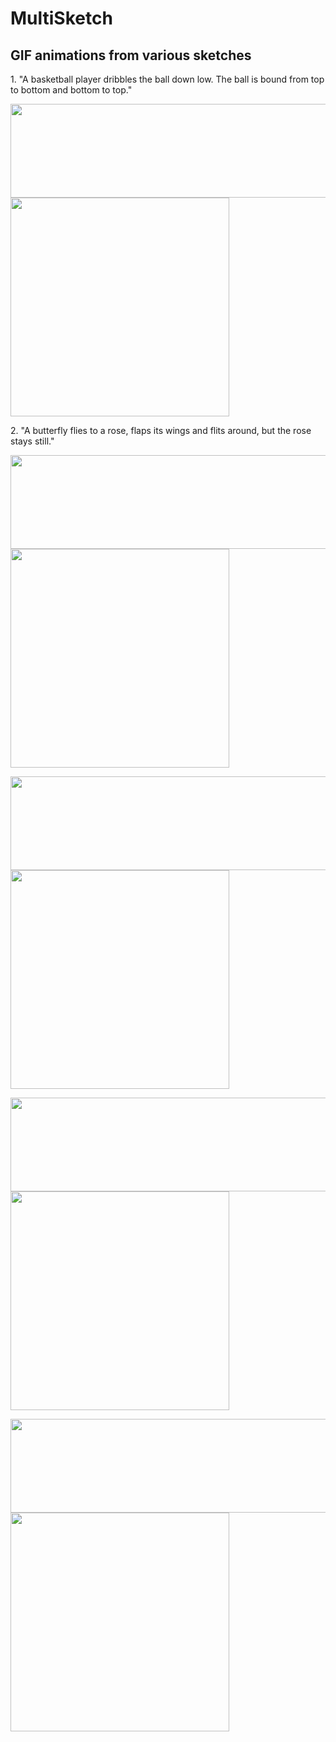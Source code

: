 # MultiSketch

## GIF animations from various sketches
<div>
<p>1. "A basketball player dribbles the ball down low. The ball is bound from top to bottom and bottom to top."</p>
<img src="https://github.com/user-attachments/assets/c4e85ef7-48f0-4509-a362-e073e258ada9" width="600" height="150"/>
<br>
<img src="https://github.com/user-attachments/assets/9cc9e065-974c-4ae0-b19d-68fb993417df" width="350" height="350"/>
</div>
<p></p>

<div>
<p>2. "A butterfly flies to a rose, flaps its wings and flits around, but the rose stays still."
</p>
<img src="https://github.com/user-attachments/assets/1046678b-3dac-42d0-9563-1d6f159e166d" width="600" height="150"/>
<br>
<img src="https://github.com/user-attachments/assets/9b557ad0-6920-421f-9ced-b19275ac87d8" width="350" height="350"/>
</div>
<div>
<p></p>
<img src="" width="600" height="150"/>
<br>
<img src="" width="350" height="350"/>
</div>
<div>
<p></p>
<img src="" width="600" height="150"/>
<br>
<img src="" width="350" height="350"/>
</div>
<div>
<p></p>
<img src="" width="600" height="150"/>
<br>
<img src="" width="350" height="350"/>
</div>
